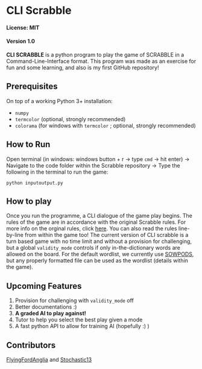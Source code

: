 # CLI Scrabble 
#### License: MIT
#### Version 1.0

**CLI SCRABBLE** is a python program to play the game of SCRABBLE in a Command-Line-Interface format.
This program was made as an exercise for fun and some learning, and also is my first GitHub repository! 

## Prerequisites

On top of a working Python 3+ installation:
- `numpy`
- `termcolor` (optional, strongly recommended)
- `colorama` (for windows with `termcolor` ; optional, strongly recommended)


## How to Run

Open terminal (in windows: windows button + r -> type `cmd` -> hit enter) -> Navigate to the code folder within the Scrabble repository -> 
Type the following in the terminal to run the game:
```
python inputoutput.py
```

## How to play

Once you run the programme, a CLI dialogue of the game play begins. 
The rules of the game are in accordance with the original Scrabble rules. For more info on the orginal rules, click [here](https://scrabble.hasbro.com/en-us/rules). You can also read the rules line-by-line from within the game too!
The current version of CLI scrabble is a turn based game with no time limit and without a provision for challenging, but a global `validity_mode` controls if only in-the-dictionary words are allowed on the board.
For the default wordlist, we currently use [SOWPODS](https://www.wordgamedictionary.com/sowpods/), but any properly formatted file can be used as the wordlist (details within the game).

## Upcoming Features

1. Provision for challenging with `validity_mode` off
2. Better documentations :)
3. **A graded AI to play against!**
4. Tutor to help you select the best play given a mode
5. A fast python API to allow for training AI (hopefully :) )

## Contributors

[FlyingFordAnglia](https://github.com/FlyingFordAnglia) and [Stochastic13](https://github.com/Stochastic13)
